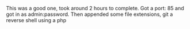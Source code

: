 This was a good one, took around 2 hours to complete.
Got a port: 85 and got in as admin:password. Then appended some file extensions, git a reverse shell using a php